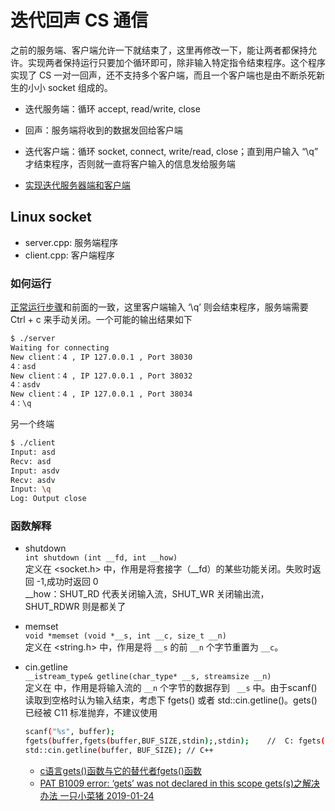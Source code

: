 # 迭代回声 CS 通信

之前的服务端、客户端允许一下就结束了，这里再修改一下，能让两者都保持允许。实现两者保持运行只要加个循环即可，除非输入特定指令结束程序。这个程序实现了 CS 一对一回声，还不支持多个客户端，而且一个客户端也是由不断杀死新生的小小 socket 组成的。
- 迭代服务端：循环 accept, read/write, close
- 回声：服务端将收到的数据发回给客户端
- 迭代客户端：循环 socket, connect, write/read, close；直到用户输入 “\q” 才结束程序，否则就一直将客户输入的信息发给服务端

- [实现迭代服务器端和客户端](http://c.biancheng.net/cpp/html/3039.html)

## Linux socket 
- server.cpp: 服务端程序
- client.cpp: 客户端程序
### 如何运行

[正常运行步骤](../basic/README.md)和前面的一致，这里客户端输入 ‘\q’ 则会结束程序，服务端需要 Ctrl + c 来手动关闭。一个可能的输出结果如下

```bash
$ ./server 
Waiting for connecting
New client：4 , IP 127.0.0.1 , Port 38030
4：asd
New client：4 , IP 127.0.0.1 , Port 38032
4：asdv
New client：4 , IP 127.0.0.1 , Port 38034
4：\q
```

另一个终端

```bash
$ ./client 
Input: asd
Recv: asd
Input: asdv
Recv: asdv
Input: \q
Log: Output close
```

### 函数解释

- shutdown  
    `int shutdown (int __fd, int __how)`  
    定义在 <socket.h> 中，作用是将套接字（__fd）的某些功能关闭。失败时返回 -1,成功时返回 0  
    __how：SHUT_RD 代表关闭输入流，SHUT_WR 关闭输出流， SHUT_RDWR 则是都关了

- memset  
    `void *memset (void *__s, int __c, size_t __n)`  
    定义在 <string.h> 中，作用是将 `__s` 的前 `__n` 个字节重置为 `__c`。

- cin.getline  
    `__istream_type& getline(char_type* __s, streamsize __n)`  
    定义在 <istream> 中，作用是将输入流的 `__n` 个字节的数据存到 ` __s` 中。由于scanf() 读取到空格时认为输入结束，考虑下 fgets() 或者 std::cin.getline()。gets() 已经被 C11 标准抛弃，不建议使用  
    ```bash
    scanf("%s", buffer);
    fgets(buffer,fgets(buffer,BUF_SIZE,stdin);,stdin);    //  C: fgets() 会读取换行符'\n'，除非缓存区不够大
    std::cin.getline(buffer, BUF_SIZE); // C++
    ```

    - [c语言gets()函数与它的替代者fgets()函数](https://www.cnblogs.com/qingergege/p/5925811.html)
    - [PAT B1009 error: ‘gets’ was not declared in this scope gets(s)之解决办法 一只小菜猪 2019-01-24](https://blog.csdn.net/qq_36525099/article/details/86631881)
